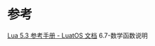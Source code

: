 # 参考

[Lua 5.3 参考手册 - LuatOS 文档](https://wiki.luatos.com/luaGuide/luaReference.html#id57) 6.7-数学函数说明

